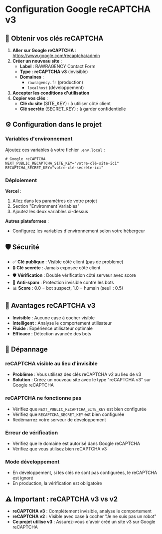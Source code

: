 # Configuration Google reCAPTCHA v3

## 🔑 Obtenir vos clés reCAPTCHA

1. **Aller sur Google reCAPTCHA** : https://www.google.com/recaptcha/admin
2. **Créer un nouveau site** :
   - **Label** : RAWRAGENCY Contact Form
   - **Type** : **reCAPTCHA v3** (invisible)
   - **Domaines** : 
     - `rawragency.fr` (production)
     - `localhost` (développement)
3. **Accepter les conditions d'utilisation**
4. **Copier vos clés** :
   - **Clé du site** (SITE_KEY) : à utiliser côté client
   - **Clé secrète** (SECRET_KEY) : à garder confidentielle

## ⚙️ Configuration dans le projet

### Variables d'environnement

Ajoutez ces variables à votre fichier `.env.local` :

```env
# Google reCAPTCHA
NEXT_PUBLIC_RECAPTCHA_SITE_KEY="votre-clé-site-ici"
RECAPTCHA_SECRET_KEY="votre-clé-secrète-ici"
```

### Déploiement

**Vercel** :
1. Allez dans les paramètres de votre projet
2. Section "Environment Variables"
3. Ajoutez les deux variables ci-dessus

**Autres plateformes** :
- Configurez les variables d'environnement selon votre hébergeur

## 🛡️ Sécurité

- ✅ **Clé publique** : Visible côté client (pas de problème)
- 🔒 **Clé secrète** : Jamais exposée côté client
- 🛡️ **Vérification** : Double vérification côté serveur avec score
- 🚫 **Anti-spam** : Protection invisible contre les bots
- 📊 **Score** : 0.0 = bot suspect, 1.0 = humain (seuil : 0.5)

## 🎨 Avantages reCAPTCHA v3

- **Invisible** : Aucune case à cocher visible
- **Intelligent** : Analyse le comportement utilisateur
- **Fluide** : Expérience utilisateur optimale
- **Efficace** : Détection avancée des bots

## 🔧 Dépannage

### reCAPTCHA visible au lieu d'invisible
- **Problème** : Vous utilisez des clés reCAPTCHA v2 au lieu de v3
- **Solution** : Créez un nouveau site avec le type "reCAPTCHA v3" sur Google reCAPTCHA

### reCAPTCHA ne fonctionne pas
- Vérifiez que `NEXT_PUBLIC_RECAPTCHA_SITE_KEY` est bien configurée
- Vérifiez que `RECAPTCHA_SECRET_KEY` est bien configurée
- Redémarrez votre serveur de développement

### Erreur de vérification
- Vérifiez que le domaine est autorisé dans Google reCAPTCHA
- Vérifiez que vous utilisez bien reCAPTCHA v3

### Mode développement
- En développement, si les clés ne sont pas configurées, le reCAPTCHA est ignoré
- En production, la vérification est obligatoire

## ⚠️ Important : reCAPTCHA v3 vs v2

- **reCAPTCHA v3** : Complètement invisible, analyse le comportement
- **reCAPTCHA v2** : Visible avec case à cocher "Je ne suis pas un robot"
- **Ce projet utilise v3** : Assurez-vous d'avoir créé un site v3 sur Google reCAPTCHA
